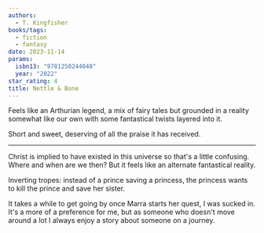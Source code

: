 ```yaml
---
authors:
  - T. Kingfisher
books/tags:
  - fiction
  - fantasy
date: 2023-11-14
params:
  isbn13: "9781250244048"
  year: "2022"
star_rating: 4
title: Nettle & Bone
---
```


Feels like an Arthurian legend, a mix of fairy tales but grounded in a reality
somewhat like our own with some fantastical twists layered into it.

Short and sweet, deserving of all the praise it has received.

<!--more-->

---

Christ is implied to have existed in this universe so that's a little confusing.
Where and when are we then? But it feels like an alternate fantastical reality.

Inverting tropes: instead of a prince saving a princess, the princess wants to
kill the prince and save her sister.

It takes a while to get going by once Marra starts her quest, I was sucked in.
It's a more of a preference for me, but as someone who doesn't move around a lot
I always enjoy a story about someone on a journey.
